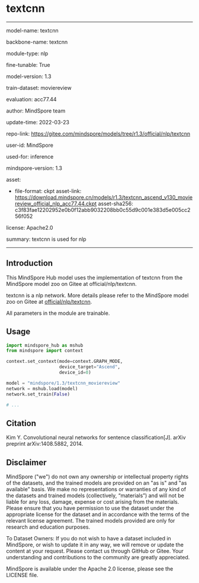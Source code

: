 # textcnn

---

model-name: textcnn

backbone-name: textcnn

module-type: nlp

fine-tunable: True

model-version: 1.3

train-dataset: moviereview

evaluation: acc77.44

author: MindSpore team

update-time: 2022-03-23

repo-link: <https://gitee.com/mindspore/models/tree/r1.3/official/nlp/textcnn>

user-id: MindSpore

used-for: inference

mindspore-version: 1.3

asset:

-
    file-format: ckpt
    asset-link: <https://download.mindspore.cn/models/r1.3/textcnn_ascend_v130_moviereview_official_nlp_acc77.44.ckpt>
    asset-sha256: c3f83fae12202952e0b0f12abb9032208bb0c55d9c001e383d5e005cc256f052

license: Apache2.0

summary: textcnn is used for nlp

---

## Introduction

This MindSpore Hub model uses the implementation of textcnn from the MindSpore model zoo on Gitee at official/nlp/textcnn.

textcnn is a nlp network. More details please refer to the MindSpore model zoo on Gitee at [official/nlp/textcnn](https://gitee.com/mindspore/models/blob/r1.3/official/nlp/textcnn/README.md).

All parameters in the module are trainable.

## Usage

```python
import mindspore_hub as mshub
from mindspore import context

context.set_context(mode=context.GRAPH_MODE,
                    device_target="Ascend",
                    device_id=0)

model = "mindspore/1.3/textcnn_moviereview"
network = mshub.load(model)
network.set_train(False)

# ...
```

## Citation

Kim Y. Convolutional neural networks for sentence classification[J]. arXiv preprint arXiv:1408.5882, 2014.

## Disclaimer

MindSpore ("we") do not own any ownership or intellectual property rights of the datasets, and the trained models are provided on an "as is" and "as available" basis. We make no representations or warranties of any kind of the datasets and trained models (collectively, “materials”) and will not be liable for any loss, damage, expense or cost arising from the materials. Please ensure that you have permission to use the dataset under the appropriate license for the dataset and in accordance with the terms of the relevant license agreement. The trained models provided are only for research and education purposes.

To Dataset Owners: If you do not wish to have a dataset included in MindSpore, or wish to update it in any way, we will remove or update the content at your request. Please contact us through GitHub or Gitee. Your understanding and contributions to the community are greatly appreciated.

MindSpore is available under the Apache 2.0 license, please see the LICENSE file.

